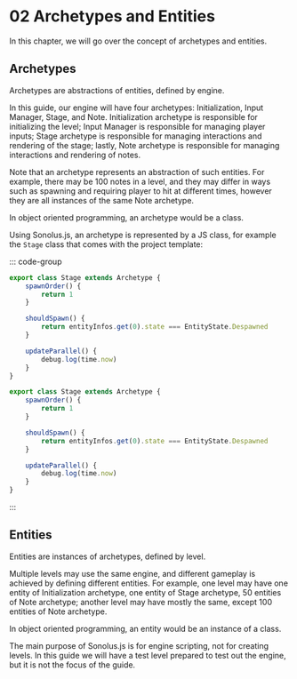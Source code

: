 # 02 Archetypes and Entities

In this chapter, we will go over the concept of archetypes and entities.

## Archetypes

Archetypes are abstractions of entities, defined by engine.

In this guide, our engine will have four archetypes: Initialization, Input Manager, Stage, and Note. Initialization archetype is responsible for initializing the level; Input Manager is responsible for managing player inputs; Stage archetype is responsible for managing interactions and rendering of the stage; lastly, Note archetype is responsible for managing interactions and rendering of notes.

Note that an archetype represents an abstraction of such entities. For example, there may be 100 notes in a level, and they may differ in ways such as spawning and requiring player to hit at different times, however they are all instances of the same Note archetype.

In object oriented programming, an archetype would be a class.

Using Sonolus.js, an archetype is represented by a JS class, for example the `Stage` class that comes with the project template:

::: code-group

```TypeScript
export class Stage extends Archetype {
    spawnOrder() {
        return 1
    }

    shouldSpawn() {
        return entityInfos.get(0).state === EntityState.Despawned
    }

    updateParallel() {
        debug.log(time.now)
    }
}
```

```JavaScript
export class Stage extends Archetype {
    spawnOrder() {
        return 1
    }

    shouldSpawn() {
        return entityInfos.get(0).state === EntityState.Despawned
    }

    updateParallel() {
        debug.log(time.now)
    }
}
```

:::

## Entities

Entities are instances of archetypes, defined by level.

Multiple levels may use the same engine, and different gameplay is achieved by defining different entities. For example, one level may have one entity of Initialization archetype, one entity of Stage archetype, 50 entities of Note archetype; another level may have mostly the same, except 100 entities of Note archetype.

In object oriented programming, an entity would be an instance of a class.

The main purpose of Sonolus.js is for engine scripting, not for creating levels. In this guide we will have a test level prepared to test out the engine, but it is not the focus of the guide.
